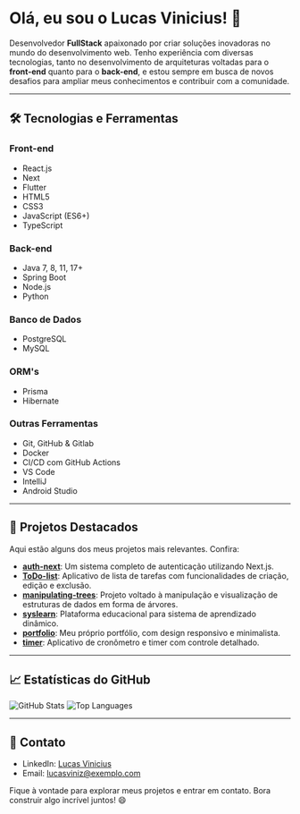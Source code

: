 # Olá, eu sou o Lucas Vinicius! 👋

Desenvolvedor **FullStack** apaixonado por criar soluções inovadoras no mundo do desenvolvimento web. Tenho experiência com diversas tecnologias, tanto no desenvolvimento de arquiteturas voltadas para o **front-end** quanto para o **back-end**, e estou sempre em busca de novos desafios para ampliar meus conhecimentos e contribuir com a comunidade.

---

## 🛠️ Tecnologias e Ferramentas

### **Front-end**

- React.js
- Next
- Flutter
- HTML5
- CSS3
- JavaScript (ES6+)
- TypeScript

### **Back-end**
- Java 7, 8, 11, 17+
- Spring Boot
- Node.js
- Python

### **Banco de Dados**
- PostgreSQL
- MySQL

### **ORM's**
- Prisma
- Hibernate

### **Outras Ferramentas**
- Git, GitHub & Gitlab
- Docker
- CI/CD com GitHub Actions
- VS Code
- IntelliJ
- Android Studio

---

## 🌟 Projetos Destacados

Aqui estão alguns dos meus projetos mais relevantes. Confira:

- [**auth-next**](https://github.com/lucasviniz/auth-next): Um sistema completo de autenticação utilizando Next.js.
- [**ToDo-list**](https://github.com/lucasviniz/ToDo-list): Aplicativo de lista de tarefas com funcionalidades de criação, edição e exclusão.
- [**manipulating-trees**](https://github.com/lucasviniz/manipulating-trees): Projeto voltado à manipulação e visualização de estruturas de dados em forma de árvores.
- [**syslearn**](https://github.com/lucasviniz/syslearn): Plataforma educacional para sistema de aprendizado dinâmico.
- [**portfolio**](https://github.com/lucasviniz/portfolio): Meu próprio portfólio, com design responsivo e minimalista.
- [**timer**](https://github.com/lucasviniz/timer): Aplicativo de cronômetro e timer com controle detalhado.

---

## 📈 Estatísticas do GitHub

![GitHub Stats](https://github-readme-stats.vercel.app/api?username=lucasviniz&show_icons=true&theme=radical)
![Top Languages](https://github-readme-stats.vercel.app/api/top-langs/?username=lucasviniz&layout=compact&theme=radical)

---

## 🚀 Contato

- LinkedIn: [Lucas Vinicius](https://linkedin.com/in/lucasviniz)
- Email: [lucasviniz@exemplo.com](mailto:lucasviniz@exemplo.com)

Fique à vontade para explorar meus projetos e entrar em contato. Bora construir algo incrível juntos! 😄
